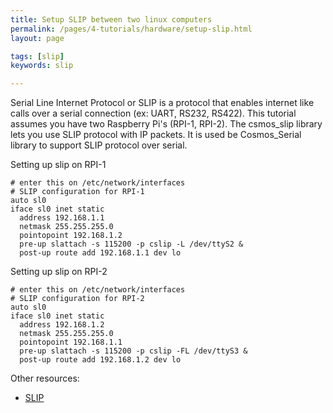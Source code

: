 ```yaml
---
title: Setup SLIP between two linux computers 
permalink: /pages/4-tutorials/hardware/setup-slip.html
layout: page

tags: [slip]
keywords: slip

---
```


Serial Line Internet Protocol or SLIP is a protocol that enables internet like calls over a serial connection (ex: UART, RS232, RS422). 
This tutorial assumes you have two Raspberry Pi's (RPI-1, RPI-2). 
The csmos_slip library lets you use SLIP protocol with IP packets. 
It is used be Cosmos_Serial library to support SLIP protocol over serial. 

Setting up slip on RPI-1
```
# enter this on /etc/network/interfaces
# SLIP configuration for RPI-1
auto sl0
iface sl0 inet static
  address 192.168.1.1
  netmask 255.255.255.0
  pointopoint 192.168.1.2
  pre-up slattach -s 115200 -p cslip -L /dev/ttyS2 &
  post-up route add 192.168.1.1 dev lo
```

Setting up slip on RPI-2
```
# enter this on /etc/network/interfaces
# SLIP configuration for RPI-2
auto sl0
iface sl0 inet static
  address 192.168.1.2
  netmask 255.255.255.0
  pointopoint 192.168.1.1
  pre-up slattach -s 115200 -p cslip -FL /dev/ttyS3 &
  post-up route add 192.168.1.2 dev lo
```


Other resources:
- [SLIP](https://en.wikipedia.org/wiki/Serial_Line_Internet_Protocol)
